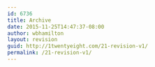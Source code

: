 ```yaml
---
id: 6736
title: Archive
date: 2015-11-25T14:47:37-08:00
author: wbhamilton
layout: revision
guid: http://1twentyeight.com/21-revision-v1/
permalink: /21-revision-v1/
---
```


